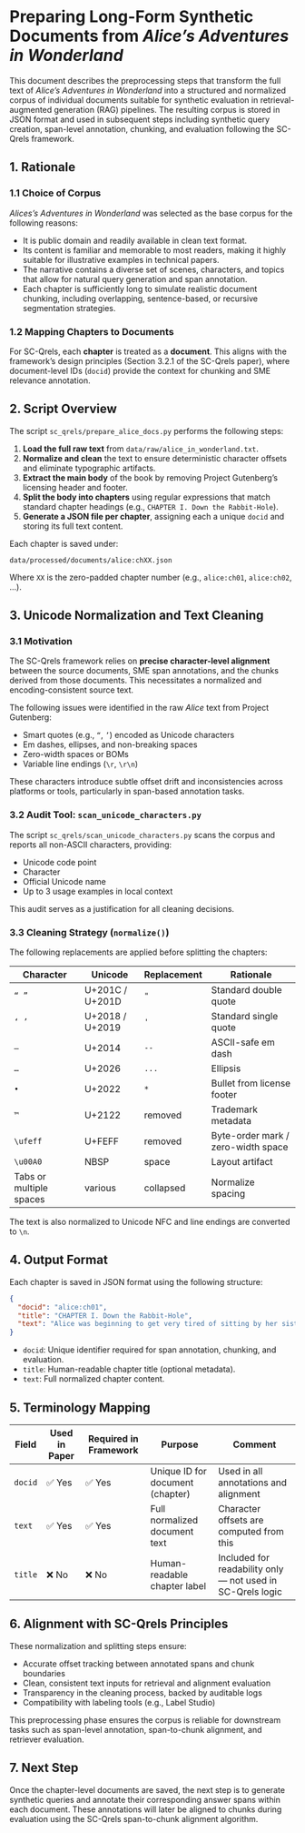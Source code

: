 # Preparing Long-Form Synthetic Documents from *Alice’s Adventures in Wonderland*

This document describes the preprocessing steps that transform the full text of *Alice’s Adventures in Wonderland* into a structured and normalized corpus of individual documents suitable for synthetic evaluation in retrieval-augmented generation (RAG) pipelines. The resulting corpus is stored in JSON format and used in subsequent steps including synthetic query creation, span-level annotation, chunking, and evaluation following the SC-Qrels framework.



## 1. Rationale

### 1.1 Choice of Corpus

*Alices’s Adventures in Wonderland* was selected as the base corpus for the following reasons:

- It is public domain and readily available in clean text format.
- Its content is familiar and memorable to most readers, making it highly suitable for illustrative examples in technical papers.
- The narrative contains a diverse set of scenes, characters, and topics that allow for natural query generation and span annotation.
- Each chapter is sufficiently long to simulate realistic document chunking, including overlapping, sentence-based, or recursive segmentation strategies.

### 1.2 Mapping Chapters to Documents

For SC-Qrels, each **chapter** is treated as a **document**. This aligns with the framework’s design principles (Section 3.2.1 of the SC-Qrels paper), where document-level IDs (`docid`) provide the context for chunking and SME relevance annotation.



## 2. Script Overview

The script `sc_qrels/prepare_alice_docs.py` performs the following steps:

1. **Load the full raw text** from `data/raw/alice_in_wonderland.txt`.
2. **Normalize and clean** the text to ensure deterministic character offsets and eliminate typographic artifacts.
3. **Extract the main body** of the book by removing Project Gutenberg’s licensing header and footer.
4. **Split the body into chapters** using regular expressions that match standard chapter headings (e.g., `CHAPTER I. Down the Rabbit-Hole`).
5. **Generate a JSON file per chapter**, assigning each a unique `docid` and storing its full text content.

Each chapter is saved under:

```
data/processed/documents/alice:chXX.json
```

Where `XX` is the zero-padded chapter number (e.g., `alice:ch01`, `alice:ch02`, ...).



## 3. Unicode Normalization and Text Cleaning

### 3.1 Motivation

The SC-Qrels framework relies on **precise character-level alignment** between the source documents, SME span annotations, and the chunks derived from those documents. This necessitates a normalized and encoding-consistent source text.

The following issues were identified in the raw *Alice* text from Project Gutenberg:
- Smart quotes (e.g., `“`, `’`) encoded as Unicode characters
- Em dashes, ellipses, and non-breaking spaces
- Zero-width spaces or BOMs
- Variable line endings (`\r`, `\r\n`)

These characters introduce subtle offset drift and inconsistencies across platforms or tools, particularly in span-based annotation tasks.

### 3.2 Audit Tool: `scan_unicode_characters.py`

The script `sc_qrels/scan_unicode_characters.py` scans the corpus and reports all non-ASCII characters, providing:
- Unicode code point
- Character
- Official Unicode name
- Up to 3 usage examples in local context

This audit serves as a justification for all cleaning decisions.

### 3.3 Cleaning Strategy (`normalize()`)

The following replacements are applied before splitting the chapters:

| Character                | Unicode             | Replacement | Rationale                             |
|--------------------------|---------------------|-------------|----------------------------------------|
| `“ ”`                    | U+201C / U+201D     | `"`         | Standard double quote                  |
| `‘ ’`                    | U+2018 / U+2019     | `'`         | Standard single quote                  |
| `—`                      | U+2014              | `--`        | ASCII-safe em dash                     |
| `…`                      | U+2026              | `...`       | Ellipsis                               |
| `•`                      | U+2022              | `*`         | Bullet from license footer             |
| `™`                      | U+2122              | removed     | Trademark metadata                     |
| `\ufeff`                 | U+FEFF              | removed     | Byte-order mark / zero-width space     |
| `\u00A0`                 | NBSP                | space       | Layout artifact                        |
| Tabs or multiple spaces  | various             | collapsed   | Normalize spacing                      |


The text is also normalized to Unicode NFC and line endings are converted to `\n`.



## 4. Output Format

Each chapter is saved in JSON format using the following structure:

```json
{
  "docid": "alice:ch01",
  "title": "CHAPTER I. Down the Rabbit-Hole",
  "text": "Alice was beginning to get very tired of sitting by her sister on the bank, ..."
}
```

- `docid`: Unique identifier required for span annotation, chunking, and evaluation.
- `title`: Human-readable chapter title (optional metadata).
- `text`: Full normalized chapter content.



## 5. Terminology Mapping

| Field    | Used in Paper | Required in Framework | Purpose                           | Comment                                      |
|----------|----------------|------------------------|-----------------------------------|----------------------------------------------|
| `docid`  | ✅ Yes         | ✅ Yes                 | Unique ID for document (chapter) | Used in all annotations and alignment        |
| `text`   | ✅ Yes         | ✅ Yes                 | Full normalized document text     | Character offsets are computed from this     |
| `title`  | ❌ No          | ❌ No                  | Human-readable chapter label      | Included for readability only — not used in SC-Qrels logic |

## 6. Alignment with SC-Qrels Principles

These normalization and splitting steps ensure:
- Accurate offset tracking between annotated spans and chunk boundaries
- Clean, consistent text inputs for retrieval and alignment evaluation
- Transparency in the cleaning process, backed by auditable logs
- Compatibility with labeling tools (e.g., Label Studio)

This preprocessing phase ensures the corpus is reliable for downstream tasks such as span-level annotation, span-to-chunk alignment, and retriever evaluation.



## 7. Next Step

Once the chapter-level documents are saved, the next step is to generate synthetic queries and annotate their corresponding answer spans within each document. These annotations will later be aligned to chunks during evaluation using the SC-Qrels span-to-chunk alignment algorithm.
